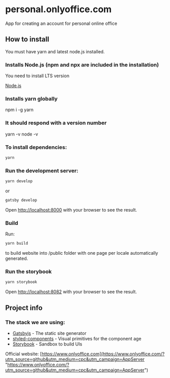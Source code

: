 # personal.onlyoffice.com

App for creating an account for personal online office

## How to install

You must have yarn and latest node.js installed.

### Installs Node.js (npm and npx are included in the installation)

You need to install LTS version

[Node.js](https://nodejs.org/)

### Installs yarn globally

npm i -g yarn

### It should respond with a version number

yarn -v
node -v

### To install dependencies:

```bash
yarn
```

### Run the development server:

```bash
yarn develop
```

or

```bash
gatsby develop
```

Open [http://localhost:8000](http://localhost:8000) with your browser to see the result.

### Build

Run:

```bash
yarn build
```

to build website into /public folder with one page per locale automatically generated.

### Run the storybook

```bash
yarn storybook
```

Open [http://localhost:8082](http://localhost:8082) with your browser to see the result.

## Project info

### The stack we are using:

- [Gatsbyjs](https://www.gatsbyjs.com) - The static site generator
- [styled-components](https://styled-components.com/) - Visual primitives for the component age
- [Storybook](https://storybook.js.org) - Sandbox to build UIs

Official website: [https://www.onlyoffice.com](https://www.onlyoffice.com/?utm_source=github&utm_medium=cpc&utm_campaign=AppServer "https://www.onlyoffice.com/?utm_source=github&utm_medium=cpc&utm_campaign=AppServer")
